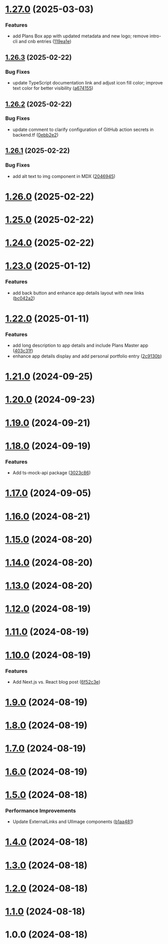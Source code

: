 # [1.27.0](https://github.com/amir-ben-shimol/amirbenshimol/compare/v1.26.3...v1.27.0) (2025-03-03)


### Features

* add Plans Box app with updated metadata and new logo; remove intro-cli and cnb entries ([119ea1e](https://github.com/amir-ben-shimol/amirbenshimol/commit/119ea1e9d98c67eb2226dd52e76d0ca5eee556c8))

## [1.26.3](https://github.com/amir-ben-shimol/amirbenshimol/compare/v1.26.2...v1.26.3) (2025-02-22)


### Bug Fixes

* update TypeScript documentation link and adjust icon fill color; improve text color for better visibility ([a674155](https://github.com/amir-ben-shimol/amirbenshimol/commit/a67415500c52ef16fffe51066b87ae66f62b0102))

## [1.26.2](https://github.com/amir-ben-shimol/amirbenshimol/compare/v1.26.1...v1.26.2) (2025-02-22)


### Bug Fixes

* update comment to clarify configuration of GitHub action secrets in backend.tf ([0ebb2e2](https://github.com/amir-ben-shimol/amirbenshimol/commit/0ebb2e27a99d34c83c2d9dce300d9c282156adb6))

## [1.26.1](https://github.com/amir-ben-shimol/amirbenshimol/compare/v1.26.0...v1.26.1) (2025-02-22)


### Bug Fixes

* add alt text to img component in MDX ([2046945](https://github.com/amir-ben-shimol/amirbenshimol/commit/204694501f6c93fb2b08547536c26e1be9447539))

# [1.26.0](https://github.com/amir-ben-shimol/amirbenshimol/compare/v1.25.0...v1.26.0) (2025-02-22)

# [1.25.0](https://github.com/amir-ben-shimol/amirbenshimol/compare/v1.24.0...v1.25.0) (2025-02-22)

# [1.24.0](https://github.com/amir-ben-shimol/amirbenshimol/compare/v1.23.0...v1.24.0) (2025-02-22)

# [1.23.0](https://github.com/amir-ben-shimol/amirbenshimol/compare/v1.22.0...v1.23.0) (2025-01-12)


### Features

* add back button and enhance app details layout with new links ([bc042a2](https://github.com/amir-ben-shimol/amirbenshimol/commit/bc042a2d2210335d36c9d699d12f3e1aca5f767e))

# [1.22.0](https://github.com/amir-ben-shimol/amirbenshimol/compare/v1.21.0...v1.22.0) (2025-01-11)


### Features

* add long description to app details and include Plans Master app ([403c31f](https://github.com/amir-ben-shimol/amirbenshimol/commit/403c31f0123fa41fde63027a1d20072b263e791c))
* enhance app details display and add personal portfolio entry ([2c9130b](https://github.com/amir-ben-shimol/amirbenshimol/commit/2c9130b7c6ab09af9e682c643724cd062d022aba))

# [1.21.0](https://github.com/amir-ben-shimol/amirbenshimol/compare/v1.20.0...v1.21.0) (2024-09-25)

# [1.20.0](https://github.com/amir-ben-shimol/amirbenshimol/compare/v1.19.0...v1.20.0) (2024-09-23)

# [1.19.0](https://github.com/amir-ben-shimol/amirbenshimol/compare/v1.18.0...v1.19.0) (2024-09-21)

# [1.18.0](https://github.com/amir-ben-shimol/amirbenshimol/compare/v1.17.0...v1.18.0) (2024-09-19)


### Features

* Add ts-mock-api package ([3023c86](https://github.com/amir-ben-shimol/amirbenshimol/commit/3023c863835a3d34b847124509ec4ad45234690f))

# [1.17.0](https://github.com/amir-ben-shimol/amirbenshimol/compare/v1.16.0...v1.17.0) (2024-09-05)

# [1.16.0](https://github.com/amir-ben-shimol/amirbenshimol/compare/v1.15.0...v1.16.0) (2024-08-21)

# [1.15.0](https://github.com/amir-ben-shimol/amirbenshimol/compare/v1.14.0...v1.15.0) (2024-08-20)

# [1.14.0](https://github.com/amir-ben-shimol/amirbenshimol/compare/v1.13.0...v1.14.0) (2024-08-20)

# [1.13.0](https://github.com/amir-ben-shimol/amirbenshimol/compare/v1.12.0...v1.13.0) (2024-08-20)

# [1.12.0](https://github.com/amir-ben-shimol/amirbenshimol/compare/v1.11.0...v1.12.0) (2024-08-19)

# [1.11.0](https://github.com/amir-ben-shimol/amirbenshimol/compare/v1.10.0...v1.11.0) (2024-08-19)

# [1.10.0](https://github.com/amir-ben-shimol/amirbenshimol/compare/v1.9.0...v1.10.0) (2024-08-19)


### Features

* Add Next.js vs. React blog post ([6f52c3e](https://github.com/amir-ben-shimol/amirbenshimol/commit/6f52c3e19d4e28539c50261bed979c5f4d01193f))

# [1.9.0](https://github.com/amir-ben-shimol/amirbenshimol/compare/v1.8.0...v1.9.0) (2024-08-19)

# [1.8.0](https://github.com/amir-ben-shimol/amirbenshimol/compare/v1.7.0...v1.8.0) (2024-08-19)

# [1.7.0](https://github.com/amir-ben-shimol/amirbenshimol/compare/v1.6.0...v1.7.0) (2024-08-19)

# [1.6.0](https://github.com/amir-ben-shimol/amirbenshimol/compare/v1.5.0...v1.6.0) (2024-08-19)

# [1.5.0](https://github.com/amir-ben-shimol/amirbenshimol/compare/v1.4.0...v1.5.0) (2024-08-18)


### Performance Improvements

* Update ExternalLinks and UIImage components ([b1aa481](https://github.com/amir-ben-shimol/amirbenshimol/commit/b1aa4814e7174ebec70c5d0c5babfc20cd8d91a5))

# [1.4.0](https://github.com/amir-ben-shimol/amirbenshimol/compare/v1.3.0...v1.4.0) (2024-08-18)

# [1.3.0](https://github.com/amir-ben-shimol/amirbenshimol/compare/v1.2.0...v1.3.0) (2024-08-18)

# [1.2.0](https://github.com/amir-ben-shimol/amirbenshimol/compare/v1.1.0...v1.2.0) (2024-08-18)

# [1.1.0](https://github.com/amir-ben-shimol/amirbenshimol/compare/v1.0.0...v1.1.0) (2024-08-18)

# 1.0.0 (2024-08-18)
